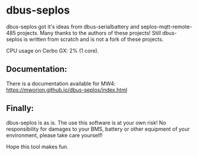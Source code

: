 dbus-seplos
===========
dbus-seplos got it's ideas from dbus-serialbattery and seplos-mqtt-remote-485 
projects. Many thanks to the authors of these projects! Still dbus-seplos is 
written from scratch and is not a fork of these projects.

CPU usage on Cerbo GX: 2% (1 core).

Documentation:
--------------
There is a documentation available for MW4:
https://mworion.github.io/dbus-seplos/index.html

Finally:
--------
dbus-seplos is as is. The use this software is at your own risk! No 
responsibility for damages to your BMS, battery or other equipment of your
environment, please take care yourself!

Hope this tool makes fun.